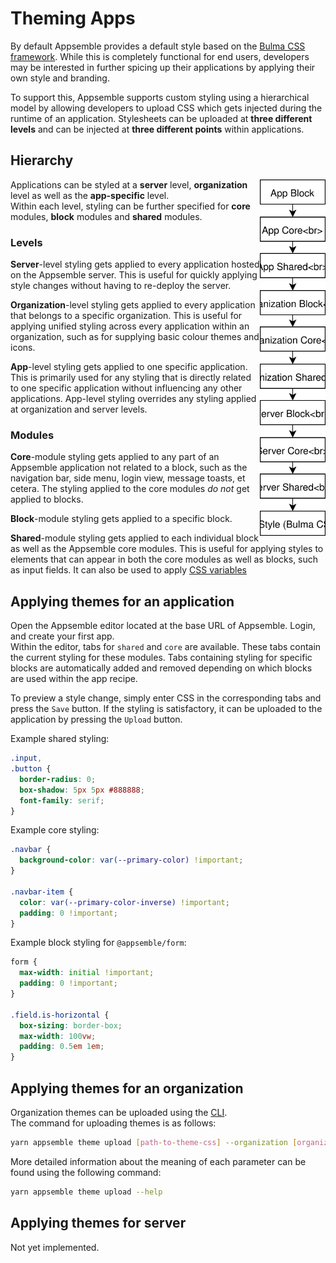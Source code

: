 # Theming Apps

By default Appsemble provides a default style based on the [Bulma CSS framework](bulma). While this
is completely functional for end users, developers may be interested in further spicing up their
applications by applying their own style and branding.

To support this, Appsemble supports custom styling using a hierarchical model by allowing developers
to upload CSS which gets injected during the runtime of an application. Stylesheets can be uploaded
at **three different levels** and can be injected at **three different points** within applications.

## Hierarchy

<img src="images/theming-hierarchy.svg" style="float: right; max-height: 570px; max-width: 150px;" />

Applications can be styled at a **server** level, **organization** level as well as the
**app-specific** level.  
Within each level, styling can be further specified for **core** modules, **block** modules and
**shared** modules.

### Levels

**Server**-level styling gets applied to every application hosted on the Appsemble server. This is
useful for quickly applying style changes without having to re-deploy the server.

**Organization**-level styling gets applied to every application that belongs to a specific
organization. This is useful for applying unified styling across every application within an
organization, such as for supplying basic colour themes and icons.

**App**-level styling gets applied to one specific application. This is primarily used for any
styling that is directly related to one specific application without influencing any other
applications. App-level styling overrides any styling applied at organization and server levels.

### Modules

**Core**-module styling gets applied to any part of an Appsemble application not related to a block,
such as the navigation bar, side menu, login view, message toasts, et cetera. The styling applied to
the core modules _do not_ get applied to blocks.

**Block**-module styling gets applied to a specific block.

**Shared**-module styling gets applied to each individual block as well as the Appsemble core
modules. This is useful for applying styles to elements that can appear in both the core modules as
well as blocks, such as input fields. It can also be used to apply [CSS variables](css-variables)

## Applying themes for an application

Open the Appsemble editor located at the base URL of Appsemble. Login, and create your first app.  
Within the editor, tabs for `shared` and `core` are available. These tabs contain the current
styling for these modules. Tabs containing styling for specific blocks are automatically added and
removed depending on which blocks are used within the app recipe.

To preview a style change, simply enter CSS in the corresponding tabs and press the `Save` button.
If the styling is satisfactory, it can be uploaded to the application by pressing the `Upload`
button.

Example shared styling:

```css
.input,
.button {
  border-radius: 0;
  box-shadow: 5px 5px #888888;
  font-family: serif;
}
```

Example core styling:

```css
.navbar {
  background-color: var(--primary-color) !important;
}

.navbar-item {
  color: var(--primary-color-inverse) !important;
  padding: 0 !important;
}
```

Example block styling for `@appsemble/form`:

```css
form {
  max-width: initial !important;
  padding: 0 !important;
}

.field.is-horizontal {
  box-sizing: border-box;
  max-width: 100vw;
  padding: 0.5em 1em;
}
```

## Applying themes for an organization

Organization themes can be uploaded using the [CLI](cli).  
The command for uploading themes is as follows:

```sh
yarn appsemble theme upload [path-to-theme-css] --organization [organization-id] [--shared|--core|--block @organization/blockname]
```

More detailed information about the meaning of each parameter can be found using the following
command:

```sh
yarn appsemble theme upload --help
```

## Applying themes for server

Not yet implemented. <!-- XXX -->

[bulma]: https://bulma.io/
[cli]: ../packages/cli
[css-variables]: https://developer.mozilla.org/en-US/docs/Web/CSS/Using_CSS_variables
